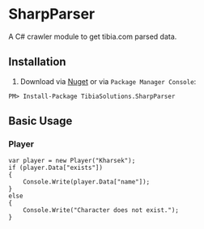 # SharpParser

A C# crawler module to get tibia.com parsed data.  

## Installation

1. Download via [Nuget](https://www.nuget.org/packages/TibiaSolutions.SharpParser/) or via `Package Manager Console`:
```
PM> Install-Package TibiaSolutions.SharpParser
```

## Basic Usage

### Player
```cshap
var player = new Player("Kharsek");
if (player.Data["exists"])
{
    Console.Write(player.Data["name"]);
}
else
{
    Console.Write("Character does not exist.");
}
```
